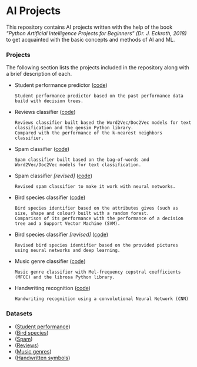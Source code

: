# AI Projects

This repository contains AI projects written with the help of the book *"Python Artificial Intelligence Projects for Beginners" (Dr. J. Eckroth, 2018)* to get acquainted with the basic concepts and methods of AI and ML. 

### Projects

The following section lists the projects included in the repository along with a brief description of each. 

- Student performance predictor ([code](DecisionTree/decisionTree.py))
  ```
  Student performance predictor based on the past performance data build with decision trees.
  ```
  
- Reviews classifier ([code](CommentClassification/sentimentAnalysis.py))
  ```
  Reviews classifier built based the Word2Vec/Doc2Vec models for text classification and the gensim Python library. 
  Compared with the performance of the k-nearest neighbors classifier.
  ```
  
- Spam classifier ([code](CommentClassification/spamDetector.py))
  ```
  Spam classifier built based on the bag-of-words and Word2Vec/Doc2Vec models for text classification.
  ```
  
- Spam classifier *[revised]* ([code](CommentClassification/SpamDetectorNN.py))
  ```
  Revised spam classifier to make it work with neural networks. 
  ```
  
- Bird species classifier ([code](RandomForests/birdIdentifier.py))
  ```
  Bird species identifier based on the attributes gives (such as size, shape and colour) built with a random forest. 
  Comparison of its performance with the performance of a decision tree and a Support Vector Machine (SVM).
  ```
  
- Bird species classifier *[revised]* ([code](classifierRandomForests/birdIdentifierCNN.py))
  ```
  Revised bird species identifier based on the provided pictures using neural networks and deep learning.
  ```
  
- Music genre classifier ([code](NeuralNetworks/GenreIdentifier.py))
  ```
  Music genre classifier with Mel-frequency cepstral coefficients (MFCC) and the librosa Python library. 
  ```
  
- Handwriting recognition ([code](DeepLearning/HandwrittingMaths.py))
  ```
  Handwriting recognition using a convolutional Neural Network (CNN)
  ```
  
  
### Datasets 
- ([Student performance](https://archive.ics.uci.edu/ml/datasets/student+performance))
- ([Bird species](http://www.vision.caltech.edu/visipedia/CUB-200.html))
- ([Spam](https://archive.ics.uci.edu/ml/datasets/YouTube+Spam+Collection))
- ([Reviews](https://archive.ics.uci.edu/ml/datasets/Sentiment+Labelled+Sentences))
- ([Music genres](http://marsyas.info/downloads/datasets.html))
- ([Handwritten symbols](https://zenodo.org/record/259444#.XjfqIWj0mUl))






